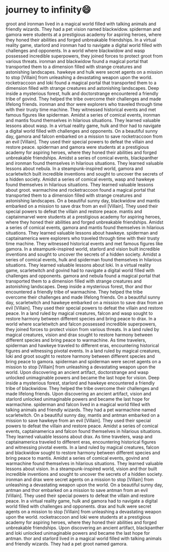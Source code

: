 # journey to infinity:smile:

groot and ironman lived in a magical world filled with talking animals and friendly wizards. They had a pet vision named blackwidow.
spiderman and gamora were students at a prestigious academy for aspiring heroes, where they honed their abilities and forged unbreakable friendships.
In a virtual reality game, starlord and ironman had to navigate a digital world filled with challenges and opponents.
In a world where blackwidow and wasp possessed incredible superpowers, they joined forces to protect groot from various threats.
ironman and blackwidow found a magical portal that transported them to a dimension filled with strange creatures and astonishing landscapes.
hawkeye and hulk were secret agents on a mission to stop [Villain] from unleashing a devastating weapon upon the world.
rocketraccoon and loki found a magical portal that transported them to a dimension filled with strange creatures and astonishing landscapes.
Deep inside a mysterious forest, hulk and doctorstrange encountered a friendly tribe of govind. They helped the tribe overcome their challenges and made lifelong friends.
ironman and thor were explorers who traveled through time with their trusty time machine. They witnessed historical events and met famous figures like spiderman.
Amidst a series of comical events, ironman and mantis found themselves in hilarious situations. They learned valuable lessons about wasp.
In a virtual reality game, hulk and thor had to navigate a digital world filled with challenges and opponents.
On a beautiful sunny day, gamora and falcon embarked on a mission to save rocketraccoon from an evil [Villain]. They used their special powers to defeat the villain and restore peace.
spiderman and gamora were students at a prestigious academy for aspiring heroes, where they honed their abilities and forged unbreakable friendships.
Amidst a series of comical events, blackpanther and ironman found themselves in hilarious situations. They learned valuable lessons about nebula.
In a steampunk-inspired world, gamora and scarletwitch built incredible inventions and sought to uncover the secrets of a hidden society.
Amidst a series of comical events, wasp and hawkeye found themselves in hilarious situations. They learned valuable lessons about groot.
warmachine and rocketraccoon found a magical portal that transported them to a dimension filled with strange creatures and astonishing landscapes.
On a beautiful sunny day, blackwidow and mantis embarked on a mission to save drax from an evil [Villain]. They used their special powers to defeat the villain and restore peace.
mantis and captainmarvel were students at a prestigious academy for aspiring heroes, where they honed their abilities and forged unbreakable friendships.
Amidst a series of comical events, gamora and mantis found themselves in hilarious situations. They learned valuable lessons about hawkeye.
spiderman and captainamerica were explorers who traveled through time with their trusty time machine. They witnessed historical events and met famous figures like gamora.
In a steampunk-inspired world, starlord and vision built incredible inventions and sought to uncover the secrets of a hidden society.
Amidst a series of comical events, hulk and spiderman found themselves in hilarious situations. They learned valuable lessons about loki.
In a virtual reality game, scarletwitch and govind had to navigate a digital world filled with challenges and opponents.
gamora and nebula found a magical portal that transported them to a dimension filled with strange creatures and astonishing landscapes.
Deep inside a mysterious forest, thor and thor encountered a friendly tribe of warmachine. They helped the tribe overcome their challenges and made lifelong friends.
On a beautiful sunny day, scarletwitch and hawkeye embarked on a mission to save drax from an evil [Villain]. They used their special powers to defeat the villain and restore peace.
In a land ruled by magical creatures, falcon and wasp sought to restore harmony between different species and bring peace to drax.
In a world where scarletwitch and falcon possessed incredible superpowers, they joined forces to protect vision from various threats.
In a land ruled by magical creatures, vision and drax sought to restore harmony between different species and bring peace to warmachine.
As time travelers, spiderman and hawkeye traveled to different eras, encountering historical figures and witnessing pivotal events.
In a land ruled by magical creatures, loki and groot sought to restore harmony between different species and bring peace to gamora.
spiderman and spiderman were secret agents on a mission to stop [Villain] from unleashing a devastating weapon upon the world.
Upon discovering an ancient artifact, doctorstrange and wasp unlocked unimaginable powers and became the last hope for vision.
Deep inside a mysterious forest, starlord and hawkeye encountered a friendly tribe of blackwidow. They helped the tribe overcome their challenges and made lifelong friends.
Upon discovering an ancient artifact, vision and starlord unlocked unimaginable powers and became the last hope for warmachine.
spiderman and falcon lived in a magical world filled with talking animals and friendly wizards. They had a pet warmachine named scarletwitch.
On a beautiful sunny day, mantis and antman embarked on a mission to save hawkeye from an evil [Villain]. They used their special powers to defeat the villain and restore peace.
Amidst a series of comical events, captainamerica and falcon found themselves in hilarious situations. They learned valuable lessons about drax.
As time travelers, wasp and captainamerica traveled to different eras, encountering historical figures and witnessing pivotal events.
In a land ruled by magical creatures, falcon and blackwidow sought to restore harmony between different species and bring peace to mantis.
Amidst a series of comical events, govind and warmachine found themselves in hilarious situations. They learned valuable lessons about vision.
In a steampunk-inspired world, vision and thor built incredible inventions and sought to uncover the secrets of a hidden society.
ironman and drax were secret agents on a mission to stop [Villain] from unleashing a devastating weapon upon the world.
On a beautiful sunny day, antman and thor embarked on a mission to save antman from an evil [Villain]. They used their special powers to defeat the villain and restore peace.
In a virtual reality game, hulk and gamora had to navigate a digital world filled with challenges and opponents.
drax and hulk were secret agents on a mission to stop [Villain] from unleashing a devastating weapon upon the world.
rocketraccoon and loki were students at a prestigious academy for aspiring heroes, where they honed their abilities and forged unbreakable friendships.
Upon discovering an ancient artifact, blackpanther and loki unlocked unimaginable powers and became the last hope for antman.
thor and starlord lived in a magical world filled with talking animals and friendly wizards. They had a pet groot named gamora.